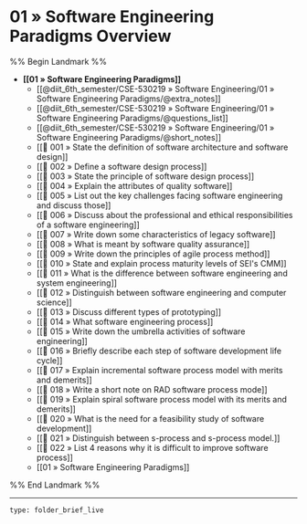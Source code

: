 # 01 » Software Engineering Paradigms Overview
%% Begin Landmark %%
- **[[01 » Software Engineering Paradigms]]**
	- [[@diit_6th_semester/CSE-530219 » Software Engineering/01 » Software Engineering Paradigms/@extra_notes]]
	- [[@diit_6th_semester/CSE-530219 » Software Engineering/01 » Software Engineering Paradigms/@questions_list]]
	- [[@diit_6th_semester/CSE-530219 » Software Engineering/01 » Software Engineering Paradigms/@short_notes]]
	- [[📘 001 » State the definition of software architecture and software design]]
	- [[📘 002 » Define a software design process]]
	- [[📘 003 » State the principle of software design process]]
	- [[📘 004 » Explain the attributes of quality software]]
	- [[📘 005 » List out the key challenges facing software engineering and discuss those]]
	- [[📘 006 » Discuss about the professional and ethical responsibilities of a software engineering]]
	- [[📘 007 » Write down some characteristics of legacy software]]
	- [[📘 008 » What is meant by software quality assurance]]
	- [[📘 009 » Write down the principles of agile process method]]
	- [[📘 010 » State and explain process maturity levels of SEI's CMM]]
	- [[📘 011 » What is the difference between software engineering and system engineering]]
	- [[📘 012 » Distinguish between software engineering and computer science]]
	- [[📘 013 » Discuss different types of prototyping]]
	- [[📘 014 » What software engineering process]]
	- [[📘 015 » Write down the umbrella activities of software engineering]]
	- [[📘 016 » Briefly describe each step of software development life cycle]]
	- [[📘 017 » Explain incremental software process model with merits and demerits]]
	- [[📘 018 » Write a short note on RAD software process mode]]
	- [[📘 019 » Explain spiral software process model with its merits and demerits]]
	- [[📘 020 » What is the need for a feasibility study of software development]]
	- [[📘 021 » Distinguish between s-process and s-process model.]]
	- [[📘 022 » List 4 reasons why it is difficult to improve software process]]
	- [[01 » Software Engineering Paradigms]]

%% End Landmark %%

---

```ccard
type: folder_brief_live
```
 
